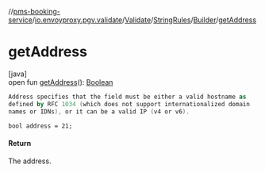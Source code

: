 //[pms-booking-service](../../../../../index.md)/[io.envoyproxy.pgv.validate](../../../index.md)/[Validate](../../index.md)/[StringRules](../index.md)/[Builder](index.md)/[getAddress](get-address.md)

# getAddress

[java]\
open fun [getAddress](get-address.md)(): [Boolean](https://kotlinlang.org/api/core/kotlin-stdlib/kotlin/-boolean/index.html)

```kotlin
Address specifies that the field must be either a valid hostname as
defined by RFC 1034 (which does not support internationalized domain
names or IDNs), or it can be a valid IP (v4 or v6).

```
`bool address = 21;`

#### Return

The address.